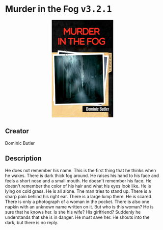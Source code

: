 
# Murder in the Fog <kbd>v3.2.1</kbd>

<center>
  <img src="./cover-1024.jpg"/>
</center>

## Creator
Dominic Butler

## Description
He does not remember his name. This is the first thing that he thinks when he wakes. There is dark thick fog around. He raises his hand to his face and feels a short nose and a small mouth. He doesn't remember his face. He doesn't remember the color of his hair and what his eyes look like. He is lying on cold grass. He is all alone. The man tries to stand up. There is a sharp pain behind his right ear. There is a large lump there. He is scared. There is only a photograph of a woman in the pocket. There is also one napkin with an unknown name written on it. But who is this woman? He is sure that he knows her. Is she his wife? His girlfriend? Suddenly he understands that she is in danger. He must save her. He shouts into the dark, but there is no reply.  
